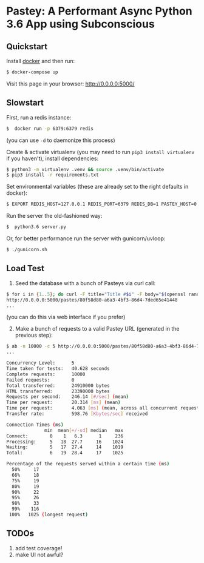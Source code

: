 # Pastey: A Performant Async Python 3.6 App using Subconscious

## Quickstart

Install [docker](https://www.docker.com/community-edition) and then run:
```bash
$ docker-compose up
```

Visit this page in your browser:
http://0.0.0.0:5000/

## Slowstart

First, run a redis instance:
```bash
$  docker run -p 6379:6379 redis
```
(you can use `-d` to daemonize this process)

Create & activate virtualenv (you may need to run `pip3 install virtualenv` if you haven't), install dependencies:
```bash
$ python3 -m virtualenv .venv && source .venv/bin/activate
$ pip3 install -r requirements.txt
```

Set environmental variables (these are already set to the right defaults in docker):
```bash
$ EXPORT REDIS_HOST=127.0.0.1 REDIS_PORT=6379 REDIS_DB=1 PASTEY_HOST=0.0.0.0 PASTEY_PORT=5000
```

Run the server the old-fashioned way:
```bash
$  python3.6 server.py
```

Or, for better performance run the server with gunicorn/uvloop:
```bash
$ ./gunicorn.sh
```


## Load Test

1. Seed the database with a bunch of Pasteys via curl call:
```bash
$ for i in {1..5}; do curl -F title="Title #$i" -F body="$(openssl rand -base64 1000)" 0.0.0.0:5000/pastes -L -s -o /dev/null -w '%{url_effective}\n'; done
http://0.0.0.0:5000/pastes/80f58d80-a6a3-4bf3-86d4-7ded65e41448
...
```
(you can do this via web interface if you prefer)

2. Make a bunch of requests to a valid Pastey URL (generated in the previous step):
```bash
$ ab -n 10000 -c 5 http://0.0.0.0:5000/pastes/80f58d80-a6a3-4bf3-86d4-7ded65e41448
...

Concurrency Level:      5
Time taken for tests:   40.628 seconds
Complete requests:      10000
Failed requests:        0
Total transferred:      24910000 bytes
HTML transferred:       23390000 bytes
Requests per second:    246.14 [#/sec] (mean)
Time per request:       20.314 [ms] (mean)
Time per request:       4.063 [ms] (mean, across all concurrent requests)
Transfer rate:          598.76 [Kbytes/sec] received

Connection Times (ms)
              min  mean[+/-sd] median   max
Connect:        0    1   6.3      1     236
Processing:     5   18  27.7     16    1024
Waiting:        5   17  27.4     14    1019
Total:          6   19  28.4     17    1025

Percentage of the requests served within a certain time (ms)
  50%     17
  66%     18
  75%     19
  80%     19
  90%     22
  95%     26
  98%     33
  99%    116
 100%   1025 (longest request)
```

## TODOs
1. add test coverage!
2. make UI not awful?
